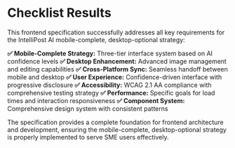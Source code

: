 # Checklist Results

This frontend specification successfully addresses all key requirements for the IntelliPost AI mobile-complete, desktop-optional strategy:

**✅ Mobile-Complete Strategy:** Three-tier interface system based on AI confidence levels
**✅ Desktop Enhancement:** Advanced image management and editing capabilities
**✅ Cross-Platform Sync:** Seamless handoff between mobile and desktop
**✅ User Experience:** Confidence-driven interface with progressive disclosure
**✅ Accessibility:** WCAG 2.1 AA compliance with comprehensive testing strategy
**✅ Performance:** Specific goals for load times and interaction responsiveness
**✅ Component System:** Comprehensive design system with consistent patterns

The specification provides a complete foundation for frontend architecture and development, ensuring the mobile-complete, desktop-optional strategy is properly implemented to serve SME users effectively.
